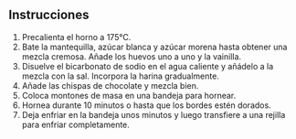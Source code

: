 ## Instrucciones 

1. Precalienta el horno a 175°C.
2. Bate la mantequilla, azúcar blanca y azúcar morena hasta obtener una mezcla cremosa. Añade los huevos uno a uno y la vainilla.
3. Disuelve el bicarbonato de sodio en el agua caliente y añádelo a la mezcla con la sal. Incorpora la harina gradualmente.
4. Añade las chispas de chocolate y mezcla bien.
5. Coloca montones de masa en una bandeja para hornear.
6. Hornea durante 10 minutos o hasta que los bordes estén dorados.
7. Deja enfriar en la bandeja unos minutos y luego transfiere a una rejilla para enfriar completamente.

